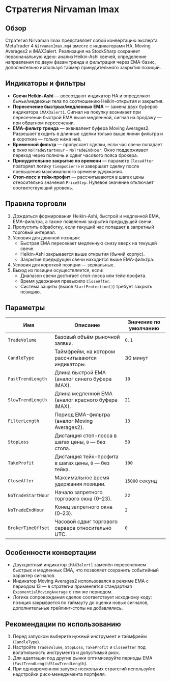 # Стратегия Nirvaman Imax

## Обзор
Стратегия Nirvaman Imax представляет собой конвертацию эксперта MetaTrader 4 `NirvamanImax.mq4` вместе с индикаторами HA, Moving Averages2 и iMAX3alert. Реализация на StockSharp сохраняет первоначальную идею: анализ Heikin-Ashi свечей, определение направления по двум фазам тренда и фильтрация через EMA-базис, дополнительно используя таймер принудительного закрытия позиций.

## Индикаторы и фильтры
- **Свечи Heikin-Ashi** — воссоздают индикатор HA и определяют бычьи/медвежьи тела по соотношению Heikin-открытия и закрытия.
- **Пересечение быстрых/медленных EMA** — замена двух буферов индикатора `iMAX3alert1`. Сигнал на покупку возникает при пересечении быстрой EMA выше медленной, сигнал на продажу — при обратном пересечении.
- **EMA-фильтр тренда** — эквивалент буфера Moving Averages2. Разрешает входить в длинные сделки только выше линии фильтра и в короткие — только ниже неё.
- **Временной фильтр** — пропускает сделки, если час свечи попадает в окно `NoTradeStartHour` – `NoTradeEndHour`. Окно поддерживает переход через полночь и сдвиг часового пояса брокера.
- **Принудительное закрытие по времени** — параметр `CloseAfter` повторяет логику `tiempoCierre` и завершает сделку после превышения максимального времени удержания.
- **Стоп-лосс и тейк-профит** — рассчитываются в шагах цены относительно значения `PriceStep`. Нулевое значение отключает соответствующий уровень.

## Правила торговли
1. Дождаться формирования Heikin-Ashi, быстрой и медленной EMA, EMA-фильтра, а также появления закрытия предыдущей свечи.
2. Пропустить обработку, если текущий час попадает в запретный торговый интервал.
3. Условия для длинной позиции:
   - Быстрая EMA пересекает медленную снизу вверх на текущей свече.
   - Heikin-Ashi закрывается выше открытия (бычий корпус).
   - Закрытие предыдущей свечи находится выше EMA-фильтра.
4. Условия для короткой позиции — зеркальные.
5. Выход из позиции осуществляется, если:
   - Диапазон свечи достигает стоп-лосса или тейк-профита.
   - Время удержания превысило `CloseAfter`.
   - Система защиты (вызов `StartProtection()`) требует закрыть позицию.

## Параметры
| Имя | Описание | Значение по умолчанию |
| --- | --- | --- |
| `TradeVolume` | Базовый объём рыночной заявки. | `0.1` |
| `CandleType` | Таймфрейм, на котором рассчитываются индикаторы. | 30 минут |
| `FastTrendLength` | Длина быстрой EMA (аналог синего буфера iMAX). | `10` |
| `SlowTrendLength` | Длина медленной EMA (аналог красного буфера iMAX). | `21` |
| `FilterLength` | Период EMA-фильтра (аналог Moving Averages2). | `13` |
| `StopLoss` | Дистанция стоп-лосса в шагах цены, `0` — без стопа. | `50` |
| `TakeProfit` | Дистанция тейк-профита в шагах цены, `0` — без тейка. | `100` |
| `CloseAfter` | Максимальное время удержания позиции. | `15000` секунд |
| `NoTradeStartHour` | Начало запретного торгового окна (0–23). | `22` |
| `NoTradeEndHour` | Конец запретного окна (0–23). | `2` |
| `BrokerTimeOffset` | Часовой сдвиг торгового сервера относительно UTC. | `0` |

## Особенности конвертации
- Двухцветный индикатор `iMAX3alert1` заменён пересечением быстрых и медленных EMA, что позволяет сохранить событийный характер сигналов.
- Индикатор Moving Averages2 использовался в режиме EMA с периодом 13 — в стратегии применяется стандартная `ExponentialMovingAverage` с тем же периодом.
- Логика сопровождения сделок соответствует исходному коду: позиция закрывается по таймауту до оценки новых сигналов, дополнительные трейлинг-стопы не добавлялись.

## Рекомендации по использованию
1. Перед запуском выберите нужный инструмент и таймфрейм (`CandleType`).
2. Настройте `TradeVolume`, `StopLoss`, `TakeProfit` и `CloseAfter` под волатильность инструмента и допустимый риск.
3. Для адаптации под другие рынки оптимизируйте периоды EMA (`FastTrendLength`/`SlowTrendLength`).
4. При одновременном запуске нескольких стратегий используйте надстройки риск-менеджмента портфеля.

